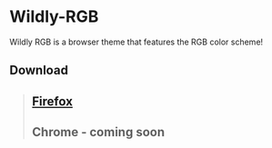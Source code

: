 # Wildly-RGB
Wildly RGB is a browser theme that features the RGB color scheme!

## Download
> ## [Firefox](https://addons.mozilla.org/en-US/firefox/addon/wildly-rgb/)
> ## Chrome - coming soon
